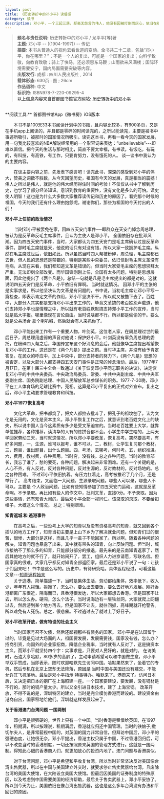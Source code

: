 ```yaml
---
layout: post
title: 《历史转折中的邓小平》读后感
category: 读书
description: 邓小平，一个三起三落，却毫无怨言的伟人，他没有因被打倒而灰心，依旧在祖国需要他的时候站了出来，拯救亿万人民于贫苦挨饿的水火之中。
---
```


> **题名与责任说明:** 历史转折中的邓小平 / 龙平平[等]著 <br/>
**主题:** 邓小平 -- ((1904-1997)) -- 传记 <br/>
**摘要:** 本书从普通人的视角去看世道的变动，全书共二十二章，包括“邓小平，你在哪里？”；不是一个人的复出，可能是一个国家的复出；向科学致敬，向教育致敬；骑上了快马，还必须惠东马鞭；山雨欲来风满楼；国际环境需要安宁，国内局面需要突破等内容。 <br/>
**出版发行:** 成都 : 四川人民出版社 , 2014  <br/>
**载体形态:** 630页 : 图 ; 26cm  <br/>
**作品语种:** 中文 <br/>
**标识符:** ISBN978-7-220-09295-4  <br/>
**以上信息内容来自首都图书馆官方网站:** [历史转折中的邓小平](http://primo.clcn.net.cn:1701/primo_library/libweb/action/display.do?tabs=detailsTab&ct=display&fn=search&doc=CLCN_ALEPH_CN001685085&indx=1&recIds=CLCN_ALEPH_CN001685085&recIdxs=0&elementId=0&renderMode=poppedOut&displayMode=full&frbrVersion=&frbg=&&vl(23971421UI0)=title&dscnt=0&scp.scps=scope%3A%28STE%29%2Cscope%3A%28ST%29%2Cscope%3A%28CLCN_EBOOK%29&mode=Basic&vid=ST&srt=rank&tab=default_tab&dum=true&vl(freeText0)=历史转折中的邓小平&dstmp=1530692351535) 
<br>
**阅读工具:** 首都图书馆App《微书房》iOS版本 <br/>

&#8195;&#8195;本书不是100天33本书阅读计划中的书籍，且内容比较多，有600多页，又是在手机app上阅读的，并且都是零碎的时间读完的，之所以能读完，主要是被书中事迹所吸引，被那时的国家情况所吸引。读完这本书，再看一看今天的国家发展，用一句我比较喜欢的NBA解说经常用的一个形容词来表达：“unbelievable”---即难以置信。把今天的生活与那时相比，简直不要太幸福，有书读，有饭吃，有玩的，有科技，有高铁，有工作，只要肯努力，没有饿死的人。 谈一谈书中我认为的主要内容。<br>

&#8195;&#8195;在谈主要内容之前，先发表下感言吧！读完此书，深深的感受到邓小平的伟大，赞美之词数不胜数，从今天回望历史，祖国有今天的发展，真是相当的震撼！ 伟人之所以是伟人，就是他的伟大经历得住时间的考验！不仅仅从书中了解到历史，也学习了部分经济知识。意识到教育的重要性，没有文化是多么的可怕。读史使人明智！这也是为什么大多数大家推荐读传记和历史的原因了。看完那个时候的祖国，今天的我们还有什么理由抱怨呢。谢谢你们，那些为祖国的今天付出的人们！  

**邓小平上任前的政治情况**

&#8195;&#8195; 当时邓小平被罢免在家，因四五天安门事件---即群众在天安门悼念周总理，被认为是反革命反毛主席事件，且认为主使人是邓小平。 全国依旧存在批邓风潮。因为四五天安门事件，当时，大家都认为四五天安门是毛主席确认过是反革命事件，那时毛主席就是天，他说的话只有对没有错，所以大家一致拥护毛主席。纵然在毛主席过世后，依旧如此。所以虽然当时四人帮被粉碎，周总理，毛主席都已去世，但人民的思想还是禁锢的，特别是某些中央委员，依旧信封毛主席文革没有毛病，从现在来看，我们都知道文革是错误的。但当时大家受毛主席的思想崇拜太严重。无法即刻全部改变。而华国锋刚刚上任，全国有太多问题，特别是思想层面，因此他提出了《两个凡是》，总结一句就是凡是毛主席提出的都是对的。这就说明四五天安门是反革命，小平依旧有罪啊。  当时就这情况。   因邓小平的主张的是实事求是，所以他坚决认为文革是有问题的，书中说，当初毛主席让邓小平写一篇检查，即表示肯定文革的作用，邓小平坚决不干，所以就又被撸下去了。百姓中，大部分人其实都是支持邓小平出来工作的，毕竟文革搞的老百姓怨声载道，他们支持邓小平也是情理之中，所以就有老百姓默默搞支持邓小平工作的宣传，当时就是贴大字报。哪里像现在言论自由。当时说啥都不行。所以都是偷偷的干。要么就是公共场合 拿个喇叭喊，然后就会有人来抓你了。

&#8195;&#8195;邓小平能出来工作有一个重要人物，叶剑英，这位老人家，在周总理过世的最后日子，周总理用虚弱的声音对他说：保护好小平。叶剑英没有辜负周总理的委托，在粉碎四人帮之后，华国锋宣布这个好消息的会后，他就像华主席提出希望恢复邓小平的工作。这还是在《两个凡是》提出之前。当时华主席，并没有给予肯定答复。在民众的呼应中，加上中央中，部分支持者的努力下，《两个凡是》思想的被否定，以及大部分人都支持四五天安门事件是正常的悼念活动，最后，1977年7月17日，在第十届三中全会一致通过《关于恢复邓小平同志职务的决议》，决定恢复邓小平的中共中央委员、中央政治局委员、常委、中共中央副主席、中共中央军委副主席、国务院副总理、中国人民解放军总参谋长的职务。1977-7-30晚，邓小平在工人体育场的足球比赛中，亮相。这算是邓小平复出的正式对外宣布。复出之后，邓小平主动要求管理教育和科技。

**邓小平1977恢复高考**

&#8195;&#8195;文化大革命，把书都烧了，把文人都拉去批斗了，把孔子的祖坟刨了。认为文化是无用的，文化是资本主义。邓小平恢复工作之后，就意识到老百姓文化上的缺失，所以说中国人当今这素质有多少是受文革迫害的。当时老百姓要上大学，就靠单位推荐，各种推荐，读清华的人有的练拼音都不会。小学生中学生啥的，上两天学回家劳动三天，当时就这情况，所以邓小平要改革，恢复高考。突然要高考，有好多问题，一，生源，谁可以报考，谁不可以。二，教材，让学生复习那个教材。三，题目，谁出题目，出什么题目。四，考场，去哪考，何时考。五，组织推进。六，费用，教材费，各种费用。当时穷，没有钱。总之各种问题，当时的教育部长，我忘了谁了，愁的要死，各种问题，解决起来非常困难。还有一个关键的是，人心不齐，有人反对。反对各种问题，反对生源的，反对教材的，反对场地的。总之各种困难。 不过邓小平依旧执着。有压力扛着走，高考被推迟了几个月，还是举行了。  高考结束，又面临一大问题，生源录取问题。哪些人可以录，哪些人不可以。主要是 个人政治问题，比如有些知情参加了四五天安门运动，这就是反革命啊。不予录取。再比如有些人的作文中，批判文革，直接0分。不予录取。因为这些事情，还有知青大闹的。最后邓小平全部一视同仁。该录取的录取，不要给扣帽子。大概这么个情况。  总之：特别艰难。

**知青返城 和 逃港事件**

&#8195;&#8195;在高考之后，一些没考上大学的知青以及没有资格高考的知青，就又回到各个插队的地方工作了，知青当初主要是上山下乡为了解决就业问题，但知青们过的很苦，很惨，大部分是这样，而且几乎一辈子不能回家了。所以啊，随着各种问题的解决，知青问题也暴露了出来，其中就有带头的知青，向上反映问题。但当时，城市接纳不了那么多的知青，只能部分部分的撤退，最先来的是云南知青返家了，然后其他地方的就不行了，就开始闹开了，罢工，组织人力进京请愿，写联名信。但国家真的很难，大家几乎都反对知青全部返回家。最后还是邓小平说了一句：让孩子们回来吧！  书中是这么写的。历史中，有待研究哈。具体返程经过，可看这篇文章---[知青返程始末](https://www.xzbu.com/1/view-288118.htm) <br>
&#8195;&#8195;关于逃港，简单描述一下，当时是集体生活，劳动都给集体，效率低下，收入少，年年有人挨饿。挨饿了，怎么办，要么出去要饭，要么去好地方发展。刚好香港距离广东很近，隔海而已，且香港很发达，所以大家都想去香港。但是国家不让去，所以怎么办。硬闯，怎么个法子。当时说海边有一层铁丝网，大家就爬上网翻过去，然后游到某个地方再去。但是国家不让去，就往回抓，高峰期就开枪警告。所以难免有人死伤。总之，很悲催。不过逃过去了就过上了好日子。

**邓小平改革开放，做有特设的社会主义**

&#8195;&#8195;当时国家号召不欠债，然后还鄙视那些有债务的国家。 邓小平是在法国留学过的，毕竟是见过大场面的人，祖国要发展，发展需要钱，国家没有钱，怎么办？招商引资，向国外的企业家招商，降低企业税率，当时就有人反对了，这是搞资本主义。而邓小平就坚持四个字：实事求是，只要对人民好的，就是对的。 在访美时，石油大亨哈默，80多岁的高龄了，主动申请希望可以和中国做生意，邓小平举双手赞成，当即表示，随时欢迎哈默先生访问中国。哈默果然来了，坐着它的专机，然后专机在北京上空却无法降落，原因是 当时中国与美国还没有建交，不能允许其飞机落地。最后是邓小平指示 特事特办。哈默来了。港商来了。访问日本后，又决定把日本的钢厂在上海照建一座。一个国家要建设，要发展，没有钢材是不行的，那时的钢产量太少。所以又全引进日本技术，建了 上海宝钢。 改革开放，不得不说的是，深圳特区的建立，当时是完全模仿香港而建设的。建设资金由港商自出，国家租地给他们。深圳就这样发展起来了。

**关于香港澳门台湾问题 一国两制**

&#8195;&#8195;邓小平是很强硬的，世界上只有一个中国。当时香港是租借给英国，在1997年，租期满，所以按理说，租期满后，香港就应归还中国管理。当时的铁娘子,撒切尔夫人，是非常藐视中国的，对英国的国力非常自信，但拜访中国后，邓小平的强硬态度，让她很无奈。邓小平提出，香港主权只属于中国，不过香港回归后，可以不改变当时的香港制度，一切还按照原来英国的管理方式进行。这就是一国两制。得知此心细的香港商人们，就更加放心的投资内地了。澳门问题与香港类似。

&#8195;&#8195;对于台湾问题，邓小平是希望和平收复台湾，所以当时非常坚决反对美国像台湾出售武器，所以在中国与美国建立外交时，就要求停止售卖武器给台湾，且废除台湾的美国大使馆，在大陆设立美国大使馆。但最后因美国的证券制度的特殊原因，以及考虑到中国需要美国的经济帮助，最后关于售卖武器上，邓小平妥协了。所以到今天为止，美国依旧在像台湾出售武器，这也是这么多年台湾没有办法和平回归的原因。





